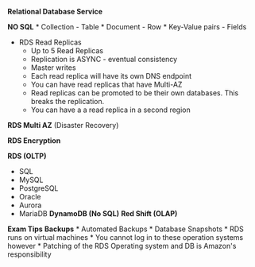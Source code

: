 **Relational Database Service**

**NO SQL**
    * Collection - Table
    * Document - Row
    * Key-Value pairs - Fields 

* RDS Read Replicas
    * Up to 5 Read Replicas
    * Replication is ASYNC - eventual consistency
    * Master writes
    * Each read replica will have its own DNS endpoint
    * You can have read replicas that have Multi-AZ
    * Read replicas can be promoted to be their own databases. This breaks the replication.
    * You can have a a read replica in a second region
    
**RDS Multi AZ** (Disaster Recovery)



**RDS Encryption** 
     
    
    
**RDS (OLTP)**
 * SQL
 * MySQL
 * PostgreSQL
 * Oracle
 * Aurora
 * MariaDB
**DynamoDB (No SQL)**
**Red Shift (OLAP)**

**Exam Tips**
    **Backups**
        * Automated Backups
        * Database Snapshots
        * RDS runs on virtual machines
        * You cannot log in to these operation systems however
        * Patching of the RDS Operating system and DB is Amazon's responsibility
          

    